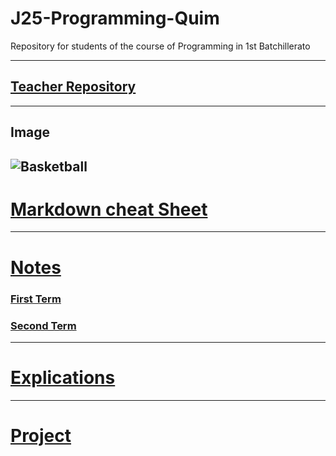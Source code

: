 # J25-Programming-Quim
Repository for students of the course of Programming in 1st Batchillerato

---
## [Teacher Repository](https://github.com/d-prieto/J25-Programming)
---
## Image
![Basketball](https://basketworld.com/blog/wp-content/uploads/2019/07/Mejores-balones-de-baloncesto-seg%C3%BAn-el-tipo-de-pista.jpg)
---
# [Markdown cheat Sheet](https://www.markdownguide.org/cheat-sheet)
---
# [Notes](https://github.com/QuimMontane/J25-programmig-Quim/tree/main/Notes)
### [First Term](https://github.com/QuimMontane/J25-programmig-Quim/blob/main/Notes/First_Term_Notes.md)
### [Second Term](https://github.com/QuimMontane/J25-programmig-Quim/blob/main/Notes/Second_Term_Notes.md)
---
# [Explications](https://github.com/QuimMontane/J25-programmig-Quim/blob/main/Arduino/Arduino.md)
---
# [Project](https://github.com/QuimMontane/J25-programmig-Quim/tree/main/Arduino/Wrap-Up_Project)
